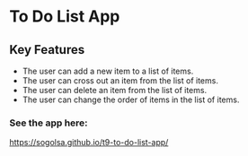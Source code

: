 # To Do List App

## Key Features

- The user can add a new item to a list of items.
- The user can cross out an item from the list of items.
- The user can delete an item from the list of items.
- The user can change the order of items in the list of items.

### See the app here:

https://sogolsa.github.io/t9-to-do-list-app/
